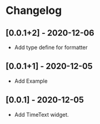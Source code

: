 # Changelog

## [0.0.1+2] - 2020-12-06

- Add type define for formatter

## [0.0.1+1] - 2020-12-05

- Add Example

## [0.0.1] - 2020-12-05

- Add TimeText widget.
